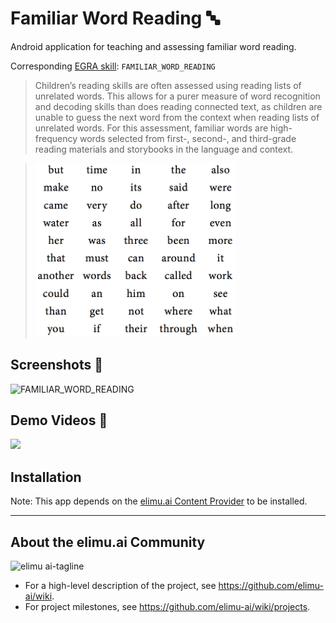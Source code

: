 # Familiar Word Reading 🔤

Android application for teaching and assessing familiar word reading.

Corresponding [EGRA skill](https://github.com/elimu-ai/model/blob/main/src/main/java/ai/elimu/model/v2/enums/content/LiteracySkill.java): `FAMILIAR_WORD_READING`
> Children’s reading skills are often assessed using reading lists of unrelated words. This allows for a purer measure of word recognition and decoding skills than does reading connected text, as children are unable to guess the next word from the context when reading lists of unrelated words. For this assessment, familiar words are high-frequency words selected from first-, second-, and third-grade reading materials and storybooks in the language and context.
    
> <img width="320" alt="FAMILIAR_WORD_READING" src="https://raw.githubusercontent.com/elimu-ai/webapp/main/src/main/webapp/static/img/admin/EGRA_FAMILIAR_WORD_READING.png" />

## Screenshots 📸

<img width="640" alt="FAMILIAR_WORD_READING" src="https://user-images.githubusercontent.com/15718174/27487363-d3f2cef0-5833-11e7-8c6b-7ee3a802896d.png" />

## Demo Videos 🎥

[![](https://i.ytimg.com/vi/00IRsRc8R0w/hqdefault.jpg)](https://youtu.be/00IRsRc8R0w)

## Installation

Note: This app depends on the [elimu.ai Content Provider](https://github.com/elimu-ai/content-provider) to be installed.

---

## About the elimu.ai Community

![elimu ai-tagline](https://user-images.githubusercontent.com/15718174/54360503-e8e88980-465c-11e9-9792-32b513105cf3.png)

 * For a high-level description of the project, see https://github.com/elimu-ai/wiki.
 * For project milestones, see https://github.com/elimu-ai/wiki/projects.
